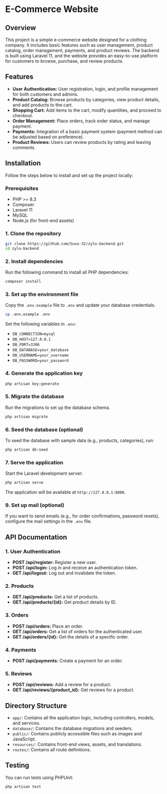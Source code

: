 
# E-Commerce Website

## Overview

This project is a simple e-commerce website designed for a clothing company. It includes basic features such as user management, product catalog, order management, payments, and product reviews. The backend is built using Laravel 11, and the website provides an easy-to-use platform for customers to browse, purchase, and review products.

## Features

- **User Authentication:** User registration, login, and profile management for both customers and admins.
- **Product Catalog:** Browse products by categories, view product details, and add products to the cart.
- **Shopping Cart:** Add items to the cart, modify quantities, and proceed to checkout.
- **Order Management:** Place orders, track order status, and manage payment.
- **Payments:** Integration of a basic payment system (payment method can be adjusted based on preference).
- **Product Reviews:** Users can review products by rating and leaving comments.

## Installation

Follow the steps below to install and set up the project locally:

### Prerequisites

- PHP >= 8.3
- Composer
- Laravel 11
- MySQL
- Node.js (for front-end assets)

### 1. Clone the repository

```bash
git clone https://github.com/Suvo-32/zylo-backend.git
cd zylo-backend
```

### 2. Install dependencies

Run the following command to install all PHP dependencies:

```bash
composer install
```

### 3. Set up the environment file

Copy the `.env.example` file to `.env` and update your database credentials.

```bash
cp .env.example .env
```

Set the following variables in `.env`:

- `DB_CONNECTION=mysql`
- `DB_HOST=127.0.0.1`
- `DB_PORT=3306`
- `DB_DATABASE=your_database`
- `DB_USERNAME=your_username`
- `DB_PASSWORD=your_password`

### 4. Generate the application key

```bash
php artisan key:generate
```

### 5. Migrate the database

Run the migrations to set up the database schema.

```bash
php artisan migrate
```

### 6. Seed the database (optional)

To seed the database with sample data (e.g., products, categories), run:

```bash
php artisan db:seed
```

### 7. Serve the application

Start the Laravel development server:

```bash
php artisan serve
```

The application will be available at `http://127.0.0.1:8000`.

### 9. Set up mail (optional)

If you want to send emails (e.g., for order confirmations, password resets), configure the mail settings in the `.env` file.

## API Documentation

### 1. User Authentication

- **POST /api/register:** Register a new user.
- **POST /api/login:** Log in and receive an authentication token.
- **GET /api/logout:** Log out and invalidate the token.

### 2. Products

- **GET /api/products:** Get a list of products.
- **GET /api/products/{id}:** Get product details by ID.

### 3. Orders

- **POST /api/orders:** Place an order.
- **GET /api/orders:** Get a list of orders for the authenticated user.
- **GET /api/orders/{id}:** Get the details of a specific order.

### 4. Payments

- **POST /api/payments:** Create a payment for an order.

### 5. Reviews

- **POST /api/reviews:** Add a review for a product.
- **GET /api/reviews/{product_id}:** Get reviews for a product.

## Directory Structure

- `app/`: Contains all the application logic, including controllers, models, and services.
- `database/`: Contains the database migrations and seeders.
- `public/`: Contains publicly accessible files such as images and JavaScript.
- `resources/`: Contains front-end views, assets, and translations.
- `routes/`: Contains all route definitions.

## Testing

You can run tests using PHPUnit:

```bash
php artisan test
```
